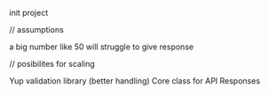 init project

// assumptions

a big number like 50 will struggle to give response

// posibilites for scaling

Yup validation library (better handling)
Core class for API Responses
